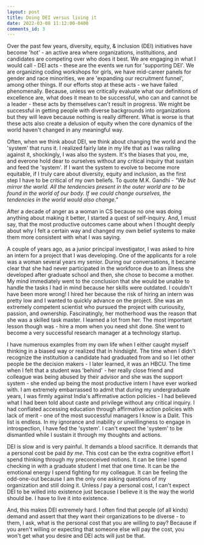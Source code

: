 ```yaml
---
layout: post
title: Doing DEI versus living it
date: 2022-03-08 11:12:00-0400
comments_id: 3
---
```


Over the past few years, diversity, equity, & inclusion (DEI) initiatives have become 'hot' - an active area where organizations, instituitions, and candidates are competing over who does it best. We are engaging in what I would call - DEI acts - these are the events we run for 'supporting DEI'. We are organizing coding workshops for girls, we have mid-career panels for gender and race minorities, we are 'expanding our recruitment funnel', among other things. If our efforts stop at these acts - we have failed phenomenally. Because, unless we critically evaluate what our definitions of excellence are, what does it mean to be successful, who can and cannot be a leader - these acts by themselves can't result in progress. We might be successful in getting people with diverse backgrounds into organizations but they will leave because nothing is really different. What is worse is that these acts also create a delusion of equity when the core dynamics of the world haven't changed in any meaningful way.

Often, when we think about DEI, we think about changing the world and the 'system' that runs it. I realized fairly late in my life that as I was railing against it, shockingly, I was also the system. It's the biases that you, me, and everone hold dear to ourselves without any critical inquiry that sustain and feed the 'system'. If I want the system to evolve to become more equitable, if I truly care about diversity, equity and inclusion, as the first step I have to be critical of my own beliefs. To quote M.K. Gandhi - _"We but mirror the world. All the tendencies present in the outer world are to be found in the world of our body. If we could change ourselves, the tendencies in the world would also change."_

After a decade of anger as a woman in CS because no one was doing anything about making it better, I started a quest of self-inquiry. And, I must say, that the most productive outcomes came about when I thought deeply about why I felt a certain way and changed my own belief systems to make them more consistent with what I was saying.

A couple of years ago, as a junior principal investigator, I was asked to hire an intern for a project that I was developing. One of the applicants for a role was a woman several years my senior. During our conversations, it became clear that she had never participated in the workforce due to an illness she developed after graduate school and then, she chose to become a mother. My mind immediately went to the conclusion that she would be unable to handle the tasks I had in mind because her skills were outdated. I couldn't have been more wrong! I hired her because the risk of hiring an intern was pretty low and I wanted to quickly advance on the project. She was an extremely competent scientist who pursued the project with curiousity, passion, and ownership. Fascinatingly, her motherhood was the reason that she was a skilled task master. I learned a lot from her. The most important lesson though was - hire a mom when you need shit done. She went to become a very successful research manager at a technology startup.

I have numerous examples from my own life when I either caught myself thinking in a biased way or realized that in hindsight. The time when I didn't recognize the instituition a candidate had graduated from and so I let other people be the decision makers - I later learned, it was an HBCU. The time when I felt that a student was 'behind' - her really close friend and colleague was being abused by their advisor and she was the support system - she ended up being the most productive intern I have ever worked with. I am extremely embarrassed to admit that during my undergraduate years, I was firmly against India's affirmative action policies - I had believed what I had been told about caste and privilege without any critical inquiry. I had conflated accessing education through affirmative action policies with lack of merit - one of the most successful managers I know is a Dalit. This list is endless. In my ignorance and inability or unwillingness to engage in introspection, I have fed the 'system'. I can't expect the 'system' to be dismantled while I sustain it through my thoughts and actions.

DEI is slow and is very painful. It demands a blood sacrifice. It demands that a personal cost be paid _by me_. This cost can be the extra cognitive effort I spend thinking through my preconceived notions. It can be time I spend checking in with a graduate student I met that one time. It can be the emotional energy I spend fighting for my colleague. It can be feeling the odd-one-out because I am the only one asking questions of my organization and still doing it. Unless _I_ pay a personal cost, I can't expect DEI to be willed into existence just because I believe it is the way the world should be. I have to live it into existence.

And, this makes DEI extremely hard. I often find that people (of all kinds) demand and assert that they want their organizations to be diverse - to them, I ask, what is the personal cost that you are willing to pay? Because if you aren't willing or expecting that someone else will pay the cost, you won't get what you desire and DEI acts will just be that.
